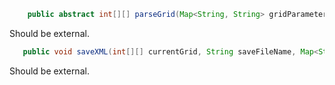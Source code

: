 ```java
    public abstract int[][] parseGrid(Map<String, String> gridParameters, SimulationParameter simType)
 ```
 Should be external.
 
 ```java
    public void saveXML(int[][] currentGrid, String saveFileName, Map<String, String> generalParams,
```
Should be external.
